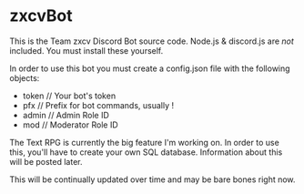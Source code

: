 # zxcvBot
This is the Team zxcv Discord Bot source code. Node.js & discord.js are *not* included. You must install these yourself.

In order to use this bot you must create a config.json file with the following objects:
- token  // Your bot's token
- pfx // Prefix for bot commands, usually !
- admin // Admin Role ID
- mod // Moderator Role ID

The Text RPG is currently the big feature I'm working on. In order to use this, you'll have to create your own SQL database. Information about this will be posted later.

This will be continually updated over time and may be bare bones right now.
